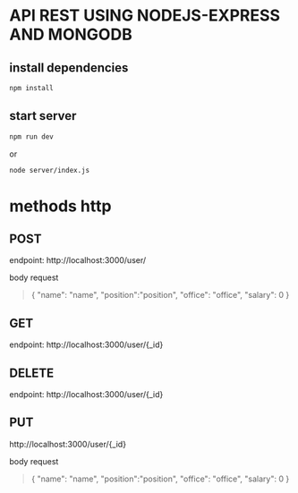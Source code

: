 # API REST USING NODEJS-EXPRESS AND MONGODB

## install dependencies

```bash
npm install
```

## start server

```bash
npm run dev
```
or
```bash
node server/index.js
```

# methods http

## POST

endpoint: http://localhost:3000/user/

body request

>{
  "name": "name",
	"position":"position",
	"office": "office",
	"salary": 0
  }

## GET

endpoint: http://localhost:3000/user/{_id}

## DELETE

endpoint: http://localhost:3000/user/{_id}

## PUT

http://localhost:3000/user/{_id}

body request

>{
  "name": "name",
	"position":"position",
	"office": "office",
	"salary": 0
  }

